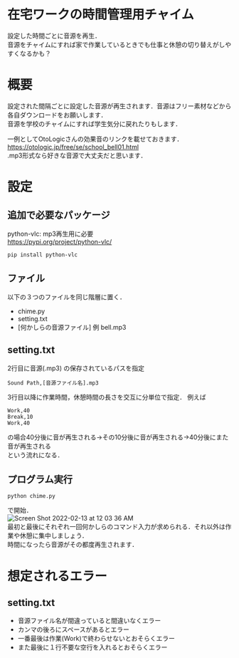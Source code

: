 # 在宅ワークの時間管理用チャイム
設定した時間ごとに音源を再生．<br/>
音源をチャイムにすれば家で作業しているときでも仕事と休憩の切り替えがしやすくなるかも？

# 概要
設定された間隔ごとに設定した音源が再生されます．音源はフリー素材などから各自ダウンロードをお願いします．<br/>
音源を学校のチャイムにすれば学生気分に戻れたりもします．

一例としてOtoLogicさんの効果音のリンクを載せておきます．</br>
https://otologic.jp/free/se/school_bell01.html </br>
.mp3形式なら好きな音源で大丈夫だと思います．

# 設定
## 追加で必要なパッケージ
python-vlc: mp3再生用に必要<br/>
https://pypi.org/project/python-vlc/ <br/>
```
pip install python-vlc
```

## ファイル
以下の３つのファイルを同じ階層に置く．
- chime.py
- setting.txt
- [何かしらの音源ファイル] 例 bell.mp3

## setting.txt
2行目に音源(.mp3) の保存されているパスを指定
```
Sound Path,[音源ファイル名].mp3
```
3行目以降に作業時間，休憩時間の長さを交互に分単位で指定．
例えば
```
Work,40
Break,10
Work,40
```
の場合40分後に音が再生される->その10分後に音が再生される->40分後にまた音が再生される<br/>
という流れになる．

## プログラム実行
```
python chime.py
```
で開始．<br/>
![Screen Shot 2022-02-13 at 12 03 36 AM](https://user-images.githubusercontent.com/99575549/153745771-fb3fb92b-aa16-4952-9f85-404f1b781056.png)</br>
最初と最後にそれぞれ一回何かしらのコマンド入力が求められる．それ以外は作業や休憩に集中しましょう．<br/>
時間になったら音源がその都度再生されます．

# 想定されるエラー
## setting.txt
- 音源ファイル名が間違っていると間違いなくエラー
- カンマの後ろにスペースがあるとエラー
- 一番最後は作業(Work)で終わらせないとおそらくエラー
- また最後に１行不要な空行を入れるとおそらくエラー
